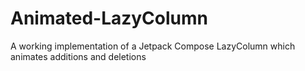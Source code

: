 # Animated-LazyColumn
A working implementation of a Jetpack Compose LazyColumn which animates additions and deletions
